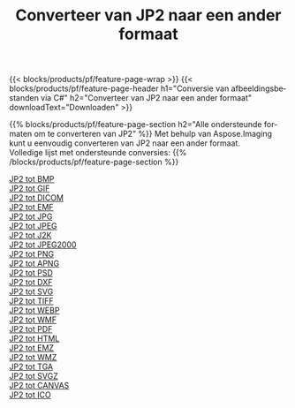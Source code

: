 ﻿---
title: Converteer van JP2 naar een ander formaat 
weight: 3920
url: /nl/java/conversion/from/jp2 
lang: nl
langdirlevel: 2
locales: zh-hans,ja,it,ru,de,es,fr,nl,id,lt,pl,pt,vi,tr,ko,zh-hant,ar,hi,th,sv,cs,uk,he
description: Met behulp van Aspose.Imaging kunt u eenvoudig converteren van JP2 naar een ander formaat
---

{{< blocks/products/pf/feature-page-wrap >}}
{{< blocks/products/pf/feature-page-header h1="Conversie van afbeeldingsbestanden via C#" h2="Converteer van JP2 naar een ander formaat" downloadText="Downloaden" >}}


{{% blocks/products/pf/feature-page-section  h2="Alle ondersteunde formaten om te converteren van JP2" %}}
Met behulp van Aspose.Imaging kunt u eenvoudig converteren van JP2 naar een ander formaat.
<br/>
Volledige lijst met ondersteunde conversies:
{{% /blocks/products/pf/feature-page-section %}}
<div class="container-fluid productfamilypage bg-gray">
    <div class="convertypes bg-gray agp-content section">
        <div class="container">
		<div class="row other-converters">
		    <div class='col-md-2 other-converter remove-lp remove-rp'><a href="/imaging/nl/java/conversion/jp2-to-bmp" >JP2 tot BMP</a></div><div class='col-md-2 other-converter remove-lp remove-rp'><a href="/imaging/nl/java/conversion/jp2-to-gif" >JP2 tot GIF</a></div><div class='col-md-2 other-converter remove-lp remove-rp'><a href="/imaging/nl/java/conversion/jp2-to-dicom" >JP2 tot DICOM</a></div><div class='col-md-2 other-converter remove-lp remove-rp'><a href="/imaging/nl/java/conversion/jp2-to-emf" >JP2 tot EMF</a></div><div class='col-md-2 other-converter remove-lp remove-rp'><a href="/imaging/nl/java/conversion/jp2-to-jpg" >JP2 tot JPG</a></div><div class='col-md-2 other-converter remove-lp remove-rp'><a href="/imaging/nl/java/conversion/jp2-to-jpeg" >JP2 tot JPEG</a></div><div class='col-md-2 other-converter remove-lp remove-rp'><a href="/imaging/nl/java/conversion/jp2-to-j2k" >JP2 tot J2K</a></div><div class='col-md-2 other-converter remove-lp remove-rp'><a href="/imaging/nl/java/conversion/jp2-to-jpeg2000" >JP2 tot JPEG2000</a></div><div class='col-md-2 other-converter remove-lp remove-rp'><a href="/imaging/nl/java/conversion/jp2-to-png" >JP2 tot PNG</a></div><div class='col-md-2 other-converter remove-lp remove-rp'><a href="/imaging/nl/java/conversion/jp2-to-apng" >JP2 tot APNG</a></div><div class='col-md-2 other-converter remove-lp remove-rp'><a href="/imaging/nl/java/conversion/jp2-to-psd" >JP2 tot PSD</a></div><div class='col-md-2 other-converter remove-lp remove-rp'><a href="/imaging/nl/java/conversion/jp2-to-dxf" >JP2 tot DXF</a></div><div class='col-md-2 other-converter remove-lp remove-rp'><a href="/imaging/nl/java/conversion/jp2-to-svg" >JP2 tot SVG</a></div><div class='col-md-2 other-converter remove-lp remove-rp'><a href="/imaging/nl/java/conversion/jp2-to-tiff" >JP2 tot TIFF</a></div><div class='col-md-2 other-converter remove-lp remove-rp'><a href="/imaging/nl/java/conversion/jp2-to-webp" >JP2 tot WEBP</a></div><div class='col-md-2 other-converter remove-lp remove-rp'><a href="/imaging/nl/java/conversion/jp2-to-wmf" >JP2 tot WMF</a></div><div class='col-md-2 other-converter remove-lp remove-rp'><a href="/imaging/nl/java/conversion/jp2-to-pdf" >JP2 tot PDF</a></div><div class='col-md-2 other-converter remove-lp remove-rp'><a href="/imaging/nl/java/conversion/jp2-to-html" >JP2 tot HTML</a></div><div class='col-md-2 other-converter remove-lp remove-rp'><a href="/imaging/nl/java/conversion/jp2-to-emz" >JP2 tot EMZ</a></div><div class='col-md-2 other-converter remove-lp remove-rp'><a href="/imaging/nl/java/conversion/jp2-to-wmz" >JP2 tot WMZ</a></div><div class='col-md-2 other-converter remove-lp remove-rp'><a href="/imaging/nl/java/conversion/jp2-to-tga" >JP2 tot TGA</a></div><div class='col-md-2 other-converter remove-lp remove-rp'><a href="/imaging/nl/java/conversion/jp2-to-svgz" >JP2 tot SVGZ</a></div><div class='col-md-2 other-converter remove-lp remove-rp'><a href="/imaging/nl/java/conversion/jp2-to-canvas" >JP2 tot CANVAS</a></div><div class='col-md-2 other-converter remove-lp remove-rp'><a href="/imaging/nl/java/conversion/jp2-to-ico" >JP2 tot ICO</a></div>
                </div>
        </div>
    </div>
</div>
<br/>

